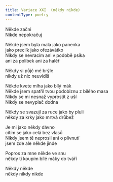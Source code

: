 ```yaml
---
title: Variace XXI  (někdy nikde)
contentType: poetry
---
```


Někde začni  
Nikde nepokračuj

Někde jsem byla malá jako panenka  
jako preclík jako ořezávátko  
Nikdy se nevracím ani v podobě psíka  
ani za polibek ani za haléř

Někdy si půjč mé brýle  
nikdy už nic neuvidíš

Někde kvete mlha jako bílý mák  
Někde jsem spatřil tvou podobiznu z bílého masa  
Nikdy se mi nesnaž vyprostit z uší  
Nikdy se nevyplač dodna

Někdy se svazují za ruce jako by pluli  
někdy za krky jako mrtvá drůbež

Je mi jako někdy dávno  
cítím se jako celá bez vlasů  
Nikdy jsem tě neprosil ani o plivnutí  
jsem zde ale někde jinde

Popros za mne někde ve snu  
někdy ti koupím bílé máky do tváří

Někdy někde  
někdy nikdy nikde
